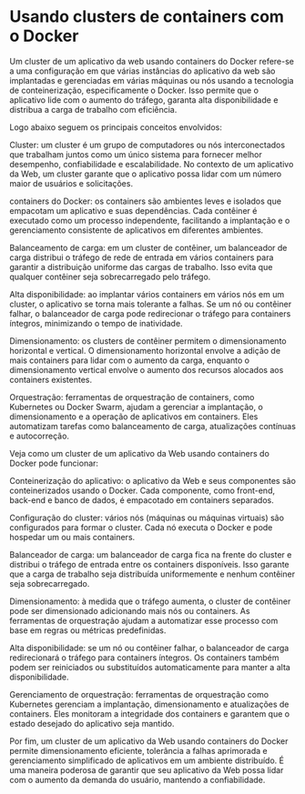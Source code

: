 # Usando clusters de containers com o Docker

Um cluster de um aplicativo da web usando containers do Docker refere-se a uma configuração em que várias instâncias do aplicativo da web são implantadas e gerenciadas em várias máquinas ou nós usando a tecnologia de conteinerização, especificamente o Docker. Isso permite que o aplicativo lide com o aumento do tráfego, garanta alta disponibilidade e distribua a carga de trabalho com eficiência.

Logo abaixo seguem os principais conceitos envolvidos:

Cluster: um cluster é um grupo de computadores ou nós interconectados que trabalham juntos como um único sistema para fornecer melhor desempenho, confiabilidade e escalabilidade. No contexto de um aplicativo da Web, um cluster garante que o aplicativo possa lidar com um número maior de usuários e solicitações.

containers do Docker: os containers são ambientes leves e isolados que empacotam um aplicativo e suas dependências. Cada contêiner é executado como um processo independente, facilitando a implantação e o gerenciamento consistente de aplicativos em diferentes ambientes.

Balanceamento de carga: em um cluster de contêiner, um balanceador de carga distribui o tráfego de rede de entrada em vários containers para garantir a distribuição uniforme das cargas de trabalho. Isso evita que qualquer contêiner seja sobrecarregado pelo tráfego.

Alta disponibilidade: ao implantar vários containers em vários nós em um cluster, o aplicativo se torna mais tolerante a falhas. Se um nó ou contêiner falhar, o balanceador de carga pode redirecionar o tráfego para containers íntegros, minimizando o tempo de inatividade.

Dimensionamento: os clusters de contêiner permitem o dimensionamento horizontal e vertical. O dimensionamento horizontal envolve a adição de mais containers para lidar com o aumento da carga, enquanto o dimensionamento vertical envolve o aumento dos recursos alocados aos containers existentes.

Orquestração: ferramentas de orquestração de containers, como Kubernetes ou Docker Swarm, ajudam a gerenciar a implantação, o dimensionamento e a operação de aplicativos em containers. Eles automatizam tarefas como balanceamento de carga, atualizações contínuas e autocorreção.

Veja como um cluster de um aplicativo da Web usando containers do Docker pode funcionar:

Conteinerização do aplicativo: o aplicativo da Web e seus componentes são conteinerizados usando o Docker. Cada componente, como front-end, back-end e banco de dados, é empacotado em containers separados.

Configuração do cluster: vários nós (máquinas ou máquinas virtuais) são configurados para formar o cluster. Cada nó executa o Docker e pode hospedar um ou mais containers.

Balanceador de carga: um balanceador de carga fica na frente do cluster e distribui o tráfego de entrada entre os containers disponíveis. Isso garante que a carga de trabalho seja distribuída uniformemente e nenhum contêiner seja sobrecarregado.

Dimensionamento: à medida que o tráfego aumenta, o cluster de contêiner pode ser dimensionado adicionando mais nós ou containers. As ferramentas de orquestração ajudam a automatizar esse processo com base em regras ou métricas predefinidas.

Alta disponibilidade: se um nó ou contêiner falhar, o balanceador de carga redirecionará o tráfego para containers íntegros. Os containers também podem ser reiniciados ou substituídos automaticamente para manter a alta disponibilidade.

Gerenciamento de orquestração: ferramentas de orquestração como Kubernetes gerenciam a implantação, dimensionamento e atualizações de containers. Eles monitoram a integridade dos containers e garantem que o estado desejado do aplicativo seja mantido.

Por fim, um cluster de um aplicativo da Web usando containers do Docker permite dimensionamento eficiente, tolerância a falhas aprimorada e gerenciamento simplificado de aplicativos em um ambiente distribuído. É uma maneira poderosa de garantir que seu aplicativo da Web possa lidar com o aumento da demanda do usuário, mantendo a confiabilidade.